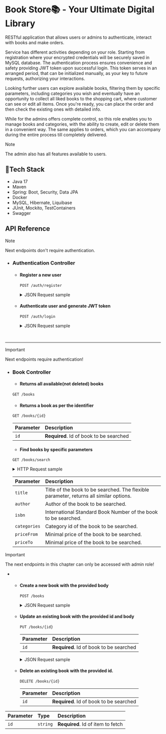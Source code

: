 # Book Store📚 - Your Ultimate Digital Library

RESTful application that allows users or admins to authenticate, interact with books and make orders. 

Service has different activities depending on your role. 
Starting from registration where your encrypted credentials will be securely saved in MySQL database.
The authentication process ensures convenience and safety providing JWT token upon successful login. 
This token serves in an arranged period, that can be initialized manually, as your key to future requests, authorizing your interactions.

Looking further users can explore available books, filtering them by specific parameters, including categories you wish and eventually have an opportunity to collect all liked books to the shopping cart, where customer can see or edit all items. Once you're ready, you can place the order and then check the existing ones with detailed info.

While for the admins offers complete control, so this role enables you to manage books and categories, with the ability to create, edit or delete them in a convenient way. The same applies to orders, which you can accompany during the entire process till completely delivered.
> [!NOTE]
> The admin also has all features available to users.

## 🔮Tech Stack

- Java 17
- Maven
- Spring: Boot, Security, Data JPA
- Docker
- MySQL, Hibernate, Liquibase
- JUnit, Mockito, TestContainers
- Swagger
  

## API Reference
> [!NOTE]
> Next endpoints don't require authentication.

- ### Authentication Controller
    - #### Register a new user


      ```http
      POST /auth/register
      ```
      <details><summary>JSON Request sample</summary>
        
         ```json
          
      {
        "email": "customer@mail.com",
        "password": "secret",
        "repeatPassword": "secret",
        "firstName": "Important",
        "lastName": "Customer",
        "shippingAddress": "Springfield"
      }
        ```
      
      </details>

    - #### Authenticate user and generate JWT token
    
      ```http
      POST /auth/login
      ```
      
      <details><summary>JSON Request sample</summary>
        
        ```json
      {
        "email": "admin@mail.com",
        "password": "securePassword123"
      }
        ```
      </details>
&emsp;

___
> [!IMPORTANT]
> Next endpoints require authentication!

- ### Book Controller
  
   - #### Returns all available(not deleted) books
    
    ```http
    GET /books
    ```
    
   - #### Returns a book as per the identifier
    
    ```http
    GET /books/{id}
    ```
    | Parameter | Description                       |
    | :-------- | :-------------------------------- |
    | `id`      | **Required**. Id of book to be searched |
    
    
    
   - #### Find books by specific parameters
    
    ```http
    GET /books/search
    ```
  <details><summary>HTTP Request sample</summary>
    
  ```HTTP
  GET /books/search?title=raven&categories=1&author=vasyl
    ```

    </details>
    
    | Parameter | Description                       |
    | :-------- | :-------------------------------- |
    | `title`   | Title of the book to be searched. The flexible parameter, returns all similar options.|
    | `author`   | Author of the book to be searched.|
    | `isbn`   | International Standard Book Number of the book to be searched.|
    | `categories`   | Category id of the book to be searched.|
    | `priceFrom`   | Minimal price of the book to be searched.|
    | `priceTo`   | Minimal price of the book to be searched.|
    
> [!IMPORTANT]
> The next endpoints in this chapter can only be accessed with admin role!

-
  - #### Create a new book with the provided body
    
    ```http
    POST /books
    ```
      <details><summary>JSON Request sample</summary>
        
      ```json
        {
          "title": "Black Raven",
          "author": "Vasyl Shkliar",
          "price": 150,
          "isbn": "9781429964371",
          "description": "string",
          "categoryIds": [
          ],
          "coverImage": "string"
        }
      ```
      </details>

   - #### Update an existing book with the provided id and body
    
     ```http
     PUT /books/{id}
     ```
        | Parameter | Description                       |
        | :-------- | :-------------------------------- |
        | `id`      | **Required**. Id of book to be searched |
      
      <details><summary>JSON Request sample</summary>
        
      ```json
      {
        "title": "Black Raven",
        "author": "Vasyl Shkliar",
        "price": 150,
        "isbn": "9781429964371",
        "description": "string",
        "categoryIds": [
          
        ],
        "coverImage": "string"
      }
      ```
      </details>
      
   - #### Delete an existing book with the provided id.
    
      ```http
      DELETE /books/{id}
      ```
      | Parameter | Description                       |
      | :-------- | :-------------------------------- |
      | `id`      | **Required**. Id of book to be searched |





| Parameter | Type     | Description                       |
| :-------- | :------- | :-------------------------------- |
| `id`      | `string` | **Required**. Id of item to fetch |



